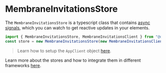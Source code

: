 # MembraneInvitationsStore

The `MembraneInvitationsStore` is a typescript class that contains [async signals](https://www.npmjs.com/package/async-signals), which you can watch to get reactive updates in your elements.

```js
import { MembraneInvitationsStore, MembraneInvitationsClient } from "@darksoil-studio/membrane-invitations-zome";
const store = new MembraneInvitationsStore(new MembraneInvitationsClient(appClient, 'my-role-name'));
```

> Learn how to setup the `AppClient` object [here](https://www.npmjs.com/package/@holochain/client).

Learn more about the stores and how to integrate them in different frameworks [here](https://darksoil.studio/tnesh-stack).
